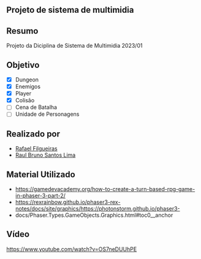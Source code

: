 ## Projeto de sistema de multimidia

## Resumo

Projeto da Diciplina de Sistema de Multimidia 2023/01

## Objetivo

- [X] Dungeon
- [X] Enemigos
- [X] Player
- [X] Colisão
- [ ] Cena de Batalha
- [ ] Unidade de Personagens

## Realizado por

- [Rafael Filgueiras](https://www.linkedin.com/in/rafael-de-paula-filgueiras-1b43781bb/)
- [Raul Bruno Santos Lima](https://www.linkedin.com/in/raul-bruno-santos-lima/)

## Material Utilizado

- https://gamedevacademy.org/how-to-create-a-turn-based-rpg-game-in-phaser-3-part-2/
- https://rexrainbow.github.io/phaser3-rex-notes/docs/site/graphics/https://photonstorm.github.io/phaser3-
- docs/Phaser.Types.GameObjects.Graphics.html#toc0__anchor

## Vídeo

https://www.youtube.com/watch?v=OS7neDUUhPE
